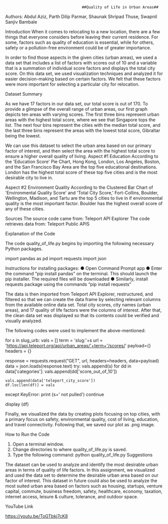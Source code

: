                                       ##Quality of Life in Urban Areas##

Authors: Abdul Aziz, Parth Dilip Parmar, Shaunak Shripad Thuse, Swapnil Sanjiv Bambale

Introduction
When it comes to relocating to a new location, there are a few things that everyone considers before leaving their current residence. For some, factors such as quality of education is essential, while for others, safety or a pollution-free environment could be of greater importance.

In order to find those aspects in the given cities (urban areas), we used a data set that includes a list of factors with scores out of 10 and a variable that is a summation of individual score factors and displays the total city score. On this data set, we used visualization techniques and analyzed it for easier decision-making based on certain factors. We felt that these factors were more important for selecting a particular city for relocation. 

Dataset Summary

As we have 17 factors in our data set, our total score is out of 170.
To provide a glimpse of the overall range of urban areas, our first graph depicts ten areas with varying scores. The first three bins represent urban areas with the highest total score, where we see that Singapore tops the list. The next four bins represent the cities with the median total score, and the last three bins represent the areas with the lowest total score, Gibraltar being the lowest.

 

We can use this dataset to select the urban area based on our primary factor of interest, and then select the area with the highest total score to ensure a higher overall quality of living.
Aspect #1 Education 
According to the 'Education Score' Pie Chart, Hong Kong, London, Los Angeles, Boston, and the San Francisco Bay Area are the top five educational destinations. London has the highest total score of these top five cities and is the most desirable city to live in.
 
Aspect #2 Environment Quality 
According to the Clustered Bar Chart of 'Environmental Quality Score' and 'Total City Score,' Fort-Collins, Boulder, Wellington, Madison, and Tartu are the top 5 cities to live in if environmental quality is the most important factor. Boulder has the highest overall score of any of these cities.

 


Sources
The source code came from: Teleport API Explorer
The code retrieves data from: Teleport Public APIS

Explanation of the Code

The code quality_of_life.py begins by importing the following necessary Python packages. 

import pandas as pd
import requests
import json

Instructions for installing packages:
●	Open Command Prompt app 
●	Enter the command “pip install pandas” on the terminal. This should launch the pip installer. The required files will be downloaded
●	Similarly, install requests package using the commands “pip install requests”

The data is then imported from Teleport API Explorer, restructured, and filtered so that we can create the data frame by selecting relevant columns from the available online data set. Total city scores, city names (urban areas), and 17 quality of life factors were the columns of interest. After that, the clean data set was displayed so that its contents could be verified and visually analyzed. 

The following codes were used to implement the above-mentioned:

for s in slug_urb:
  vals = []
  term = 'slug:'+s
  url = 'https://api.teleport.org/api/urban_areas/'+term+'/scores/'
  payload={}
  headers = {}

  response = requests.request("GET", url, headers=headers, data=payload)
  data = json.loads(response.text)
  try:
    vals.append(s)
    for dd in data['categories']:
      vals.append(dd['score_out_of_10'])

    vals.append(data['teleport_city_score'])
    df.loc[len(df)] = vals
  except KeyError:
    print (s+' not pulled')
    continue

display (df)

Finally, we visualized the data by creating plots focusing on top cities, with a primary focus on safety, environmental quality, cost of living, education, and travel connectivity. Following that, we saved our plot as .png image.

How to Run the Code

1.	Open a terminal window.
2.	Change directories to where quality_of_life.py is saved.
3.	Type the following command:
python quality_of_life.py
Suggestions

The dataset can be used to analyze and identify the most desirable urban areas in terms of quality of life factors. In this assignment, we visualized and used the data set to determine the desirable urban area based on our factor of interest. This dataset in future could also be used to analyze the most suited urban area based on factors such as housing, startups, venture capital, commute, business freedom, safety, healthcare, economy, taxation, internet access, leisure & culture, tolerance, and outdoor space.

YouTube Link

https://youtu.be/ToGTbkj7cK8



